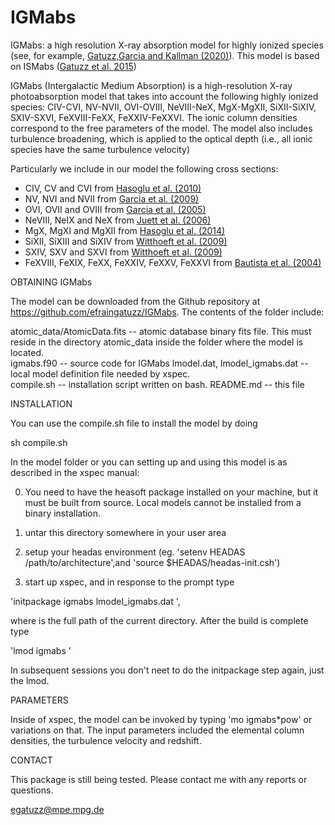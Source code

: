 # IGMabs

IGMabs: a high resolution X-ray absorption model for highly ionized species (see, for example, [Gatuzz,Garcia and Kallman (2020)](https://ui.adsabs.harvard.edu/abs/2019MNRAS.483L..75G/abstract)). This model is based on ISMabs ([Gatuzz et al. 2015](https://ui.adsabs.harvard.edu/abs/2015ApJ...800...29G/abstract))

IGMabs (Intergalactic Medium Absorption) is a high-resolution X-ray photoabsorption model that takes into account the following highly ionized species: CIV-CVI, NV-NVII, OVI-OVIII, NeVIII-NeX, MgX-MgXII, SiXII-SiXIV, SXIV-SXVI, FeXVIII-FeXX, FeXXIV-FeXXVI. The ionic column densities correspond to the free parameters of the model. The model also includes turbulence broadening, which is applied to the optical depth (i.e., all ionic species have the same turbulence velocity)

Particularly we include in our model the following cross sections:

- CIV, CV and CVI from [Hasoglu et al. (2010)](https://ui.adsabs.harvard.edu/abs/2010ApJ...724.1296H/abstract)
- NV, NVI and NVII from [Garcia et al. (2009)](https://ui.adsabs.harvard.edu/abs/2009ApJS..185..477G/abstract)
- OVI, OVII and OVIII from [Garcia et al. (2005)](https://ui.adsabs.harvard.edu/abs/2005ApJS..158...68G/abstract) 
- NeVIII, NeIX and NeX from [Juett et al. (2006)](https://ui.adsabs.harvard.edu/abs/2006ApJ...648.1066J/abstract)
- MgX, MgXI and MgXII from [Hasoglu et al. (2014)](https://ui.adsabs.harvard.edu/abs/2014ApJS..214....8H/abstract)
- SiXII, SiXIII and SiXIV from [Witthoeft et al. (2009)](https://ui.adsabs.harvard.edu/abs/2009ApJS..182..127W/abstract)
- SXIV, SXV and SXVI from [Witthoeft et al. (2009)](https://ui.adsabs.harvard.edu/abs/2009ApJS..182..127W/abstract)
- FeXVIII, FeXIX, FeXX, FeXXIV, FeXXV, FeXXVI from [Bautista et al. (2004)](https://ui.adsabs.harvard.edu/abs/2004A%26A...418.1171B/abstract)
 

OBTAINING IGMabs

The model can be downloaded from the Github repository at https://github.com/efraingatuzz/IGMabs. The contents of the folder include:

atomic_data/AtomicData.fits  -- atomic database binary fits file. This must reside in the directory atomic_data inside the folder 
where the model is located.  
igmabs.f90 -- source code for IGMabs
lmodel.dat, lmodel_igmabs.dat -- local model definition file needed by xspec.  
compile.sh -- installation script written on bash.
README.md -- this file

INSTALLATION

You can use the compile.sh file to install the model by doing

sh compile.sh

In the  model folder or you can setting up and using this model is as described in the xspec manual:

0) You need to have the heasoft package installed on your machine, but it must be built from source. Local models cannot be installed from a binary installation.

1) untar this directory somewhere in your user area

2) setup your headas environment (eg. 'setenv HEADAS /path/to/architecture',and 'source \$HEADAS/headas-init.csh')

3) start up xspec, and in response to the prompt type 

'initpackage igmabs lmodel_igmabs.dat <path-to-current-directory>',

where <path-to-current-directory> is the full path of the current directory. After the build is complete type 

'lmod igmabs <path-to-current-directory>'

In subsequent  sessions you don't neet to do the initpackage step again, just the lmod.

PARAMETERS

Inside of xspec, the model can be invoked by typing 'mo igmabs*pow' or variations on that. The input parameters included the elemental column densities, the turbulence velocity and redshift. 

CONTACT

This package is still being tested. Please contact me with any reports or questions.

egatuzz@mpe.mpg.de


